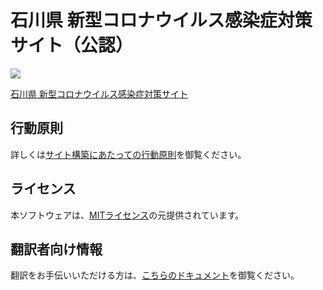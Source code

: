 # 石川県 新型コロナウイルス感染症対策サイト（公認）

![](https://covid19-ishikawa.netlify.com/ogp.png)

[石川県 新型コロナウイルス感染症対策サイト](https://covid19-ishikawa.netlify.com/)

## 行動原則
詳しくは[サイト構築にあたっての行動原則](./CODE_OF_CONDUCT.md)を御覧ください。

## ライセンス
本ソフトウェアは、[MITライセンス](./LICENSE.txt)の元提供されています。

## 翻訳者向け情報

翻訳をお手伝いいただける方は、[こちらのドキュメント](./TRANSLATION.md)を御覧ください。

